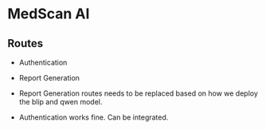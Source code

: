 # MedScan AI

## Routes 
 - Authentication
 - Report Generation

- Report Generation routes needs to be replaced based on how we deploy the blip and qwen model.
- Authentication works fine. Can be integrated.
